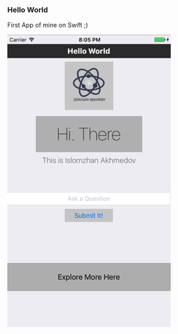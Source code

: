 ### Hello World 

First App of mine on Swift ;)

![alt tag](https://github.com/accoladea/exploring-swift/blob/master/Hello%20World/hello-world.png "a screenshot of the app")